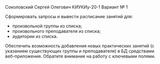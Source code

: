 Соколовский Сергей Олегович КИУКИу-20-1 Вариант № 1

Сформировать запросы и вывести расписание занятий для:
- произвольной группы из списка;
- произвольного преподавателя из списка;
- аудитории из списка.

Обеспечить возможность добавления новых практических занятий (с указанием существующих группы и преподавателя) в БД средствами веб-приложения. Обратите внимание на работу с ключевыми полями.
